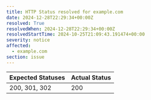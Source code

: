 ```yaml
---
title: HTTP Status resolved for example.com
date: 2024-12-28T22:29:34+00:00Z
resolved: True
resolvedWhen: 2024-12-28T22:29:34+00:00Z
resolvedStartTime: 2024-10-25T21:09:43.191474+00:00
severity: notice
affected:
  - example.com
section: issue
---
```


| Expected Statuses | Actual Status  |
|-------------------|----------------|
| 200, 301, 302 | 200 |

